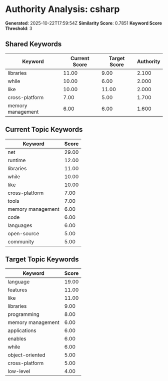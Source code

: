 # Authority Analysis: csharp

**Generated**: 2025-10-22T17:59:54Z
**Similarity Score**: 0.7851
**Keyword Score Threshold**: 3

## Shared Keywords

| Keyword | Current Score | Target Score | Authority |
|---------|---------------|--------------|-----------|
| libraries | 11.00 | 9.00 | 2.100 |
| while | 10.00 | 6.00 | 2.000 |
| like | 10.00 | 11.00 | 2.000 |
| cross-platform | 7.00 | 5.00 | 1.700 |
| memory management | 6.00 | 6.00 | 1.600 |

## Current Topic Keywords

| Keyword | Score |
|---------|-------|
| net | 29.00 |
| runtime | 12.00 |
| libraries | 11.00 |
| while | 10.00 |
| like | 10.00 |
| cross-platform | 7.00 |
| tools | 7.00 |
| memory management | 6.00 |
| code | 6.00 |
| languages | 6.00 |
| open-source | 5.00 |
| community | 5.00 |

## Target Topic Keywords

| Keyword | Score |
|---------|-------|
| language | 19.00 |
| features | 11.00 |
| like | 11.00 |
| libraries | 9.00 |
| programming | 8.00 |
| memory management | 6.00 |
| applications | 6.00 |
| enables | 6.00 |
| while | 6.00 |
| object-oriented | 5.00 |
| cross-platform | 5.00 |
| low-level | 4.00 |

